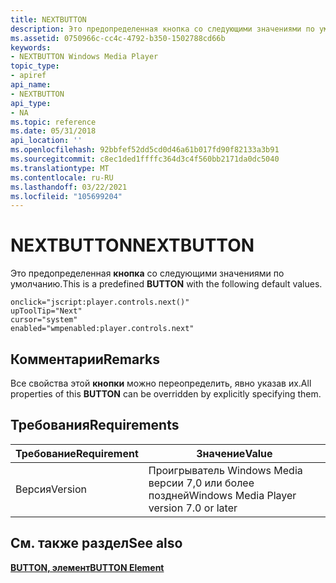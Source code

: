 ```yaml
---
title: NEXTBUTTON
description: Это предопределенная кнопка со следующими значениями по умолчанию. | NEXTBUTTON
ms.assetid: 0750966c-cc4c-4792-b350-1502788cd66b
keywords:
- NEXTBUTTON Windows Media Player
topic_type:
- apiref
api_name:
- NEXTBUTTON
api_type:
- NA
ms.topic: reference
ms.date: 05/31/2018
api_location: ''
ms.openlocfilehash: 92bbfef52dd5cd0d46a61b017fd90f82133a3b91
ms.sourcegitcommit: c8ec1ded1ffffc364d3c4f560bb2171da0dc5040
ms.translationtype: MT
ms.contentlocale: ru-RU
ms.lasthandoff: 03/22/2021
ms.locfileid: "105699204"
---
```

# <a name="nextbutton"></a><span data-ttu-id="4c9b1-105">NEXTBUTTON</span><span class="sxs-lookup"><span data-stu-id="4c9b1-105">NEXTBUTTON</span></span>

<span data-ttu-id="4c9b1-106">Это предопределенная **кнопка** со следующими значениями по умолчанию.</span><span class="sxs-lookup"><span data-stu-id="4c9b1-106">This is a predefined **BUTTON** with the following default values.</span></span>

``` syntax
onclick="jscript:player.controls.next()"
upToolTip="Next"
cursor="system"
enabled="wmpenabled:player.controls.next"
```

## <a name="remarks"></a><span data-ttu-id="4c9b1-107">Комментарии</span><span class="sxs-lookup"><span data-stu-id="4c9b1-107">Remarks</span></span>

<span data-ttu-id="4c9b1-108">Все свойства этой **кнопки** можно переопределить, явно указав их.</span><span class="sxs-lookup"><span data-stu-id="4c9b1-108">All properties of this **BUTTON** can be overridden by explicitly specifying them.</span></span>

## <a name="requirements"></a><span data-ttu-id="4c9b1-109">Требования</span><span class="sxs-lookup"><span data-stu-id="4c9b1-109">Requirements</span></span>



| <span data-ttu-id="4c9b1-110">Требование</span><span class="sxs-lookup"><span data-stu-id="4c9b1-110">Requirement</span></span> | <span data-ttu-id="4c9b1-111">Значение</span><span class="sxs-lookup"><span data-stu-id="4c9b1-111">Value</span></span> |
|--------------------|------------------------------------------------------|
| <span data-ttu-id="4c9b1-112">Версия</span><span class="sxs-lookup"><span data-stu-id="4c9b1-112">Version</span></span><br/> | <span data-ttu-id="4c9b1-113">Проигрыватель Windows Media версии 7,0 или более поздней</span><span class="sxs-lookup"><span data-stu-id="4c9b1-113">Windows Media Player version 7.0 or later</span></span><br/> |



## <a name="see-also"></a><span data-ttu-id="4c9b1-114">См. также раздел</span><span class="sxs-lookup"><span data-stu-id="4c9b1-114">See also</span></span>

<dl> <dt>

[<span data-ttu-id="4c9b1-115">**BUTTON, элемент**</span><span class="sxs-lookup"><span data-stu-id="4c9b1-115">**BUTTON Element**</span></span>](button-element.md)
</dt> </dl>

 

 





